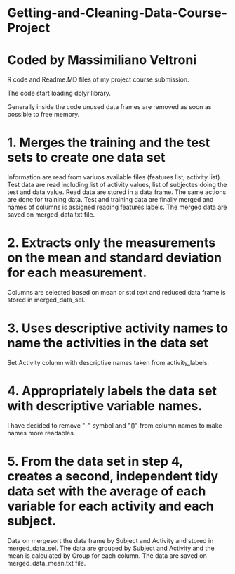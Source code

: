 # Getting-and-Cleaning-Data-Course-Project
# Coded by Massimiliano Veltroni
R code and Readme.MD files of my project course submission.

The code start loading dplyr library.

Generally inside the code unused data frames are removed as soon as possible to free memory.

# 1.	Merges the training and the test sets to create one data set
Information are read from variuos available files (features list, activity list).
Test data are read including list of activity values, list of subjectes doing the test and data value.
Read data are stored in a data frame.
The same actions are done for training data.
Test and training data are finally merged and names of columns is assigned reading features labels.
The merged data are saved on merged_data.txt file.

# 2. Extracts only the measurements on the mean and standard deviation for each measurement. 
Columns are selected based on mean or std text and reduced data frame is stored in merged_data_sel.

# 3. Uses descriptive activity names to name the activities in the data set
Set Activity column with descriptive names taken from activity_labels.

# 4. Appropriately labels the data set with descriptive variable names. 
I have decided to remove "-" symbol and "()" from column names to make names more readables.

# 5. From the data set in step 4, creates a second, independent tidy data set with the average of each variable for each activity and each subject.
Data on mergesort the data frame by Subject and Activity and stored in merged_data_sel.
The data are grouped by Subject and Activity and the mean is calculated by Group for each column.
The data are saved on merged_data_mean.txt file.
